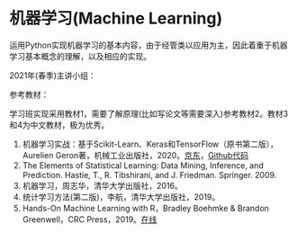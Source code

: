 # 机器学习(Machine Learning)

运用Python实现机器学习的基本内容，由于经管类以应用为主，因此着重于机器学习基本概念的理解，以及相应的实现。



2021年(春季)主讲小组：



参考教材：

学习班实现采用教材1，需要了解原理(比如写论文等需要深入)参考教材2。教材3和4为中文教材，极为优秀。

1. 机器学习实战：基于Scikit-Learn、Keras和TensorFlow（原书第二版），Aurelien Geron著，机械工业出版社，2020。[京东](https://item.jd.com/12732035.html)，[Github代码](https://github.com/ageron/handson-ml)
2. The Elements of Statistical Learning: Data Mining, Inference, and Prediction. Hastie, T., R. Tibshirani, and J. Friedman. Springer. 2009. 
3. 机器学习，周志华，清华大学出版社，2016。
4. 统计学习方法(第二版)，李航，清华大学出版社，2019。
5. Hands-On Machine Learning with R，Bradley Boehmke & Brandon Greenwell，CRC Press，2019。[在线](https://bradleyboehmke.github.io/HOML/)

